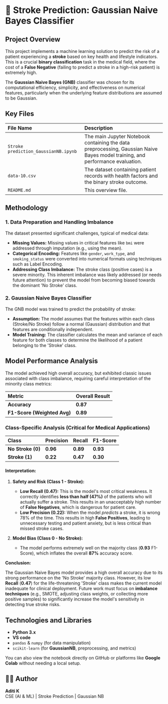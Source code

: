 # 🧠 Stroke Prediction: Gaussian Naive Bayes Classifier

## Project Overview

This project implements a machine learning solution to predict the risk of a patient experiencing a **stroke** based on key health and lifestyle indicators. This is a crucial **binary classification** task in the medical field, where the cost of a **False Negative** (failing to predict a stroke in a high-risk patient) is extremely high.

The **Gaussian Naive Bayes (GNB)** classifier was chosen for its computational efficiency, simplicity, and effectiveness on numerical features, particularly when the underlying feature distributions are assumed to be Gaussian.

## Key Files

| File Name | Description |
| :--- | :--- |
| `Stroke prediction_GaussianNB.ipynb` | The main Jupyter Notebook containing the data preprocessing, Gaussian Naive Bayes model training, and performance evaluation. |
| `data-10.csv` | The dataset containing patient records with health factors and the binary stroke outcome. |
| `README.md` | This overview file. |

## Methodology

### 1. Data Preparation and Handling Imbalance
The dataset presented significant challenges, typical of medical data:

* **Missing Values:** Missing values in critical features like `bmi` were addressed through imputation (e.g., using the mean).
* **Categorical Encoding:** Features like `gender`, `work_type`, and `smoking_status` were converted into numerical formats using techniques such as Label Encoding.
* **Addressing Class Imbalance:** The stroke class (positive cases) is a severe minority. This inherent imbalance was likely addressed (or needs future attention) to prevent the model from becoming biased towards the dominant 'No Stroke' class.

### 2. Gaussian Naive Bayes Classifier
The GNB model was trained to predict the probability of stroke:

* **Assumption:** The model assumes that the features within each class (Stroke/No Stroke) follow a normal (Gaussian) distribution and that features are conditionally independent.
* **Model Training:** The classifier calculates the mean and variance of each feature for both classes to determine the likelihood of a patient belonging to the 'Stroke' class.

## Model Performance Analysis

The model achieved high overall accuracy, but exhibited classic issues associated with class imbalance, requiring careful interpretation of the minority class metrics:

| Metric | Overall Result |
| :--- | :--- |
| **Accuracy** | $\mathbf{0.87}$ |
| **F1-Score (Weighted Avg)** | $\mathbf{0.89}$ |

### Class-Specific Analysis (Critical for Medical Applications)

| Class | Precision | Recall | F1-Score |
| :--- | :--- | :--- | :--- |
| **No Stroke (0)** | $\mathbf{0.96}$ | $\mathbf{0.89}$ | $\mathbf{0.93}$ |
| **Stroke (1)** | $\mathbf{0.22}$ | $\mathbf{0.47}$ | $\mathbf{0.30}$ |

#### Interpretation:

1.  **Safety and Risk (Class 1 - Stroke):**
    * **Low Recall ($\mathbf{0.47}$):** This is the model's most critical weakness. It correctly identifies **less than half ($47\%$)** of the patients who will actually suffer a stroke. This results in an unacceptably high number of **False Negatives**, which is dangerous for patient care.
    * **Low Precision ($\mathbf{0.22}$):** When the model *predicts* a stroke, it is wrong $78\%$ of the time. This results in high **False Positives**, leading to unnecessary testing and patient anxiety, but is less critical than missed stroke cases.

2.  **Model Bias (Class 0 - No Stroke):**
    * The model performs extremely well on the majority class ($\mathbf{0.93}$ F1-Score), which inflates the overall $\mathbf{87\%}$ accuracy score.

**Conclusion:**

The Gaussian Naive Bayes model provides a high overall accuracy due to its strong performance on the 'No Stroke' majority class. However, its low **Recall** ($\mathbf{0.47}$) for the life-threatening 'Stroke' class makes the current model inadequate for clinical deployment. Future work must focus on **imbalance techniques** (e.g., SMOTE, adjusting class weights, or collecting more positive samples) to significantly increase the model's sensitivity in detecting true stroke risks.

## Technologies and Libraries

* **Python 3.x**
* **VS code**
* `pandas` & `numpy` (for data manipulation)
* `scikit-learn` (for **GaussianNB**, preprocessing, and metrics)

You can also view the notebook directly on GitHub or platforms like **Google Colab** without needing a local setup.

## 👩‍💻 Author
**Aditi K**  
CSE (AI & ML) | Stroke Prediction | Gaussian NB
